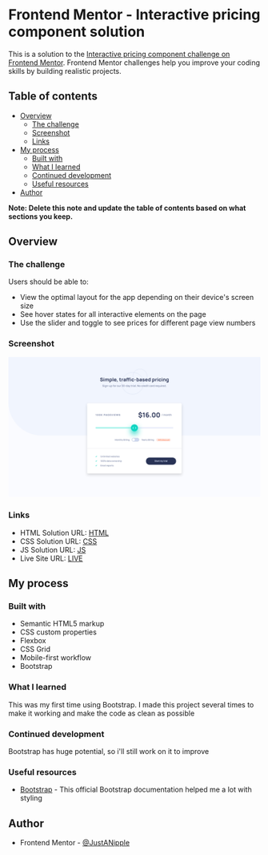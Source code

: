 # Frontend Mentor - Interactive pricing component solution

This is a solution to the [Interactive pricing component challenge on Frontend Mentor](https://www.frontendmentor.io/challenges/interactive-pricing-component-t0m8PIyY8). Frontend Mentor challenges help you improve your coding skills by building realistic projects. 

## Table of contents

- [Overview](#overview)
  - [The challenge](#the-challenge)
  - [Screenshot](#screenshot)
  - [Links](#links)
- [My process](#my-process)
  - [Built with](#built-with)
  - [What I learned](#what-i-learned)
  - [Continued development](#continued-development)
  - [Useful resources](#useful-resources)
- [Author](#author)

**Note: Delete this note and update the table of contents based on what sections you keep.**

## Overview

### The challenge

Users should be able to:

- View the optimal layout for the app depending on their device's screen size
- See hover states for all interactive elements on the page
- Use the slider and toggle to see prices for different page view numbers

### Screenshot

![](design/screenshot.png)

### Links

- HTML Solution URL: [HTML](https://github.com/JustANipple/interactive-pricing-component/blob/master/index.html)
- CSS Solution URL: [CSS](https://github.com/JustANipple/interactive-pricing-component/blob/master/styles/css/main.css)
- JS Solution URL: [JS](https://github.com/JustANipple/interactive-pricing-component/blob/master/scripts/script.js)
- Live Site URL: [LIVE](https://justanipple.github.io/interactive-pricing-component/)

## My process

### Built with

- Semantic HTML5 markup
- CSS custom properties
- Flexbox
- CSS Grid
- Mobile-first workflow
- Bootstrap

### What I learned

This was my first time using Bootstrap. I made this project several times to make it working and make the code as clean as possible

### Continued development

Bootstrap has huge potential, so i'll still work on it to improve

### Useful resources

- [Bootstrap](https://getbootstrap.com/docs/5.3/getting-started/introduction/) - This official Bootstrap documentation helped me a lot with styling

## Author

- Frontend Mentor - [@JustANipple](https://www.frontendmentor.io/profile/JustANipple)
